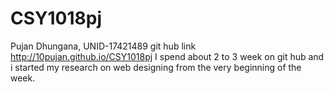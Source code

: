 # CSY1018pj
Pujan Dhungana, UNID-17421489
 git hub link http://10pujan.github.io/CSY1018pj
I spend about 2 to 3 week on git hub and i started my research on web designing from the very beginning of the week.